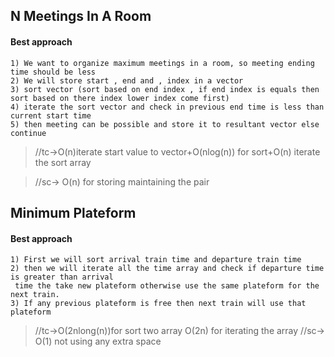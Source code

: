## N Meetings In A Room
#### Best approach
````
1) We want to organize maximum meetings in a room, so meeting ending time should be less
2) We will store start , end and , index in a vector
3) sort vector (sort based on end index , if end index is equals then sort based on there index lower index come first)
4) iterate the sort vector and check in previous end time is less than current start time 
5) then meeting can be possible and store it to resultant vector else continue
````
> //tc->O(n)iterate start value to vector+O(nlog(n)) for sort+O(n) iterate the sort array

> //sc-> O(n) for storing maintaining the pair

## Minimum Plateform
#### Best approach
````
1) First we will sort arrival train time and departure train time
2) then we will iterate all the time array and check if departure time is greater than arrival 
 time the take new plateform otherwise use the same plateform for the next train.
3) If any previous plateform is free then next train will use that plateform
````
> //tc->O(2nlong(n))for sort two array O(2n) for iterating the array
> //sc-> O(1) not using any extra space
